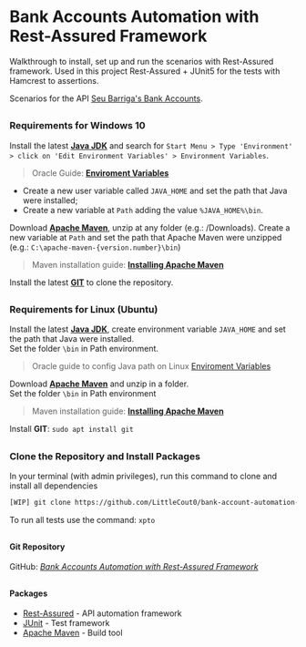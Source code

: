 # Bank Accounts Automation with Rest-Assured Framework

Walkthrough to install, set up and run the scenarios with Rest-Assured framework.
Used in this project Rest-Assured + JUnit5 for the tests with Hamcrest to assertions. 

Scenarios for the API [Seu Barriga's Bank Accounts](http://seubarriga.wcaquino.me).

##
### Requirements for Windows 10
Install the latest [**Java JDK**](https://www.java.com/pt_BR/download/) and search for ``Start Menu > Type 'Environment' > click on 'Edit Environment Variables' > Environment Variables``.
> Oracle Guide: [**Enviroment Variables**](https://docs.oracle.com/en/database/oracle/machine-learning/oml4r/1.5.1/oread/creating-and-modifying-environment-variables-on-windows.html#GUID-DD6F9982-60D5-48F6-8270-A27EC53807D0)

- Create a new user variable called ``JAVA_HOME`` and set the path that Java were installed;
- Create a new variable at ``Path`` adding the value ``%JAVA_HOME%\bin``.

Download [**Apache Maven**](https://maven.apache.org/download.cgi), unzip at any folder (e.g.: /Downloads).
Create a new variable at ``Path`` and set the path that Apache Maven were unzipped (e.g.: ``C:\apache-maven-{version.number}\bin``)
> Maven installation guide: [**Installing Apache Maven**](https://maven.apache.org/install.html)

Install the latest [**GIT**](https://git-scm.com/download/win) to clone the repository.

##
### Requirements for Linux (Ubuntu)
Install the latest [**Java JDK**](https://www.java.com/pt_BR/download/), create environment variable ``JAVA_HOME`` and set the path that Java were installed.\
Set the folder ``\bin`` in Path environment.
> Oracle guide to config Java path on Linux [Enviroment Variables](https://www.java.com/pt_BR/download/help/path.xml)  

Download [**Apache Maven**](https://maven.apache.org/download.cgi) and unzip in a folder.\
Set the folder ``\bin`` in Path environment
> Maven installation guide: [**Installing Apache Maven**](https://maven.apache.org/install.html)  


Install **GIT**: ``sudo apt install git``  

##
### Clone the Repository and Install Packages

In your terminal (with admin privileges), run this command to clone and install all dependencies

```bash
[WIP] git clone https://github.com/LittleCout0/bank-account-automation-with-restassured && cd bank-account-automation-with-restassured && 
```

To run all tests use the command: `xpto`  

##

#### Git Repository

GitHub: [_Bank Accounts Automation with Rest-Assured Framework_](https://github.com/LittleCout0/bank-account-automation-with-restassured)

##

#### Packages

- [Rest-Assured](https://mvnrepository.com/artifact/io.rest-assured/rest-assured) - API automation framework
- [JUnit](https://mvnrepository.com/artifact/org.junit.jupiter/junit-jupiter-api) - Test framework
- [Apache Maven](https://maven.apache.org/index.html) - Build tool

